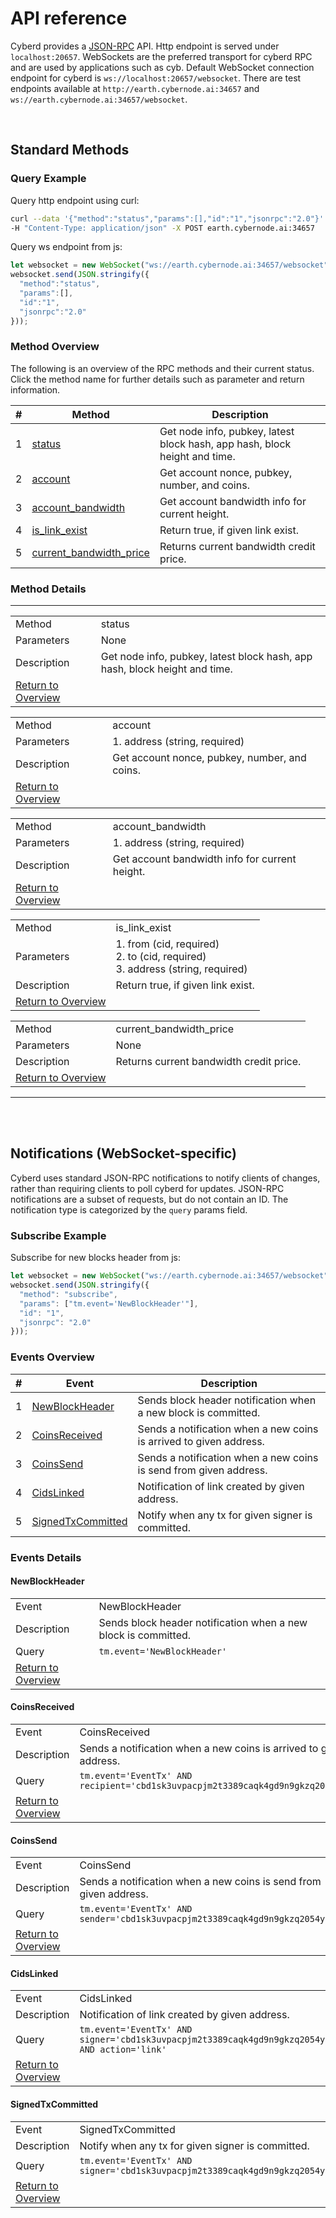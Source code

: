 # API reference 

Cyberd provides a [JSON-RPC](http://json-rpc.org/wiki/specification) API. Http endpoint is served under 
 `localhost:20657`. WebSockets are the preferred transport for cyberd RPC and are used by applications such as cyb. 
 Default WebSocket connection endpoint for cyberd is `ws://localhost:20657/websocket`. There are test endpoints 
 available at `http://earth.cybernode.ai:34657` and `ws://earth.cybernode.ai:34657/websocket`.

<br />

## Standard Methods

### Query Example

Query http endpoint using curl:
```bash
curl --data '{"method":"status","params":[],"id":"1","jsonrpc":"2.0"}' \
-H "Content-Type: application/json" -X POST earth.cybernode.ai:34657
```

Query ws endpoint from js:
```js
let websocket = new WebSocket("ws://earth.cybernode.ai:34657/websocket");
websocket.send(JSON.stringify({
  "method":"status",
  "params":[],
  "id":"1",
  "jsonrpc":"2.0"
}));
```


### Method Overview

The following is an overview of the RPC methods and their current status.  Click
the method name for further details such as parameter and return information.

|#|Method|Description|
|---|------|-----------|
|1|[status](#status)|Get node info, pubkey, latest block hash, app hash, block height and time.|
|2|[account](#account)|Get account nonce, pubkey, number, and coins.|
|3|[account_bandwidth](#account-bandwidth)|Get account bandwidth info for current height.|
|4|[is_link_exist](#link-exist)|Return true, if given link exist.|
|5|[current_bandwidth_price](#current-bandwidth-price)|Returns current bandwidth credit price.|

### Method Details

***
<a name="status"/>

|   |   |
|---|---|
|Method|status|
|Parameters|None|
|Description|Get node info, pubkey, latest block hash, app hash, block height and time.|
|[Return to Overview](#method-overview)<br />

<a name="account"/>

|   |   |
|---|---|
|Method|account|
|Parameters|1. address (string, required)<br />|
|Description|Get account nonce, pubkey, number, and coins.|
|[Return to Overview](#method-overview)<br />

<a name="account-bandwidth"/>

|   |   |
|---|---|
|Method|account_bandwidth|
|Parameters|1. address (string, required)<br />|
|Description|Get account bandwidth info for current height.|
|[Return to Overview](#method-overview)<br />

<a name="link-exist"/>

|   |   |
|---|---|
|Method|is_link_exist|
|Parameters|1. from (cid, required)<br />2. to (cid, required)<br />3. address (string, required)<br />|
|Description|Return true, if given link exist.|
|[Return to Overview](#method-overview)<br />

<a name="current-bandwidth-price"/>

|   |   |
|---|---|
|Method|current_bandwidth_price|
|Parameters|None|
|Description|Returns current bandwidth credit price.|
|[Return to Overview](#method-overview)<br />

***
<br />
<br />

## Notifications (WebSocket-specific)

Cyberd uses standard JSON-RPC notifications to notify clients of changes, rather than requiring clients to poll cyberd
 for updates. JSON-RPC notifications are a subset of requests, but do not contain an ID. The notification type 
 is categorized by the `query` params field.
 
### Subscribe Example 
Subscribe for new blocks header from js:
 ```js
 let websocket = new WebSocket("ws://earth.cybernode.ai:34657/websocket");
 websocket.send(JSON.stringify({
   "method": "subscribe",
   "params": ["tm.event='NewBlockHeader'"],
   "id": "1",
   "jsonrpc": "2.0"
 }));
 ```
 
 
### Events Overview

|#|Event|Description|
|---|------|-----------|
|1|[NewBlockHeader](#NewBlockHeader)|Sends block header notification when a new block is committed.|
|2|[CoinsReceived](#CoinsReceived)|Sends a notification when a new coins is arrived to given address.|
|3|[CoinsSend](#CoinsSend)|Sends a notification when a new coins is send from given address.|
|4|[СidsLinked](#СidsLinked)|Notification of link created by given address.|
|5|[SignedTxCommitted](#SignedTxCommitted)|Notify when any tx for given signer is committed.|

### Events Details

#### NewBlockHeader    
|   |   |
|---|---|
|Event|NewBlockHeader|
|Description|Sends block header notification when a new block is committed.|
|Query|`tm.event='NewBlockHeader'`|
|[Return to Overview](#events-overview)<br />


#### CoinsReceived    
|   |   |
|---|---|
|Event|CoinsReceived|
|Description|Sends a notification when a new coins is arrived to given address.|
|Query|`tm.event='EventTx' AND recipient='cbd1sk3uvpacpjm2t3389caqk4gd9n9gkzq2054yds'`|
|[Return to Overview](#events-overview)<br />

#### CoinsSend    
|   |   |
|---|---|
|Event|CoinsSend|
|Description|Sends a notification when a new coins is send from given address.|
|Query|`tm.event='EventTx' AND sender='cbd1sk3uvpacpjm2t3389caqk4gd9n9gkzq2054yds'`|
|[Return to Overview](#events-overview)<br />

#### СidsLinked    
|   |   |
|---|---|
|Event|СidsLinked|
|Description|Notification of link created by given address.|
|Query|`tm.event='EventTx' AND signer='cbd1sk3uvpacpjm2t3389caqk4gd9n9gkzq2054yds' AND action='link'`|
|[Return to Overview](#events-overview)<br />

#### SignedTxCommitted    
|   |   |
|---|---|
|Event|SignedTxCommitted|
|Description|Notify when any tx for given signer is committed.|
|Query|`tm.event='EventTx' AND signer='cbd1sk3uvpacpjm2t3389caqk4gd9n9gkzq2054yds'`|
|[Return to Overview](#events-overview)<br />






